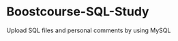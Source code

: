 # Boostcourse-SQL-Study
Upload SQL files and personal comments by using MySQL 




























